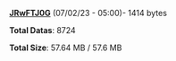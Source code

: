 [**JRwFTJ0G**](/data/JRwFTJ0G.txt) (07/02/23 - 05:00)- 1414 bytes

**Total Datas**: 8724

**Total Size**: 57.64 MB / 57.6 MB